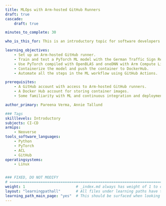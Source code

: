 ```yaml
---
title: MLOps with Arm-hosted GitHub Runners
draft: true
cascade:
    draft: true

minutes_to_complete: 30

who_is_this_for: This is an introductory topic for software developers interested in automation for machine learning (ML) tasks.

learning_objectives:
    - Set up an Arm-hosted GitHub runner.
    - Train and test a PyTorch ML model with the German Traffic Sign Recognition Benchmark (GTSRB) dataset.
    - Use PyTorch compiled with OpenBLAS and oneDNN with Arm Compute Library to compare the performance of a trained model.
    - Containerize the model and push the container to DockerHub.
    - Automate all the steps in the ML workflow using GitHub Actions.

prerequisites:
    - A GitHub account with access to Arm-hosted GitHub runners.
    - A Docker Hub account for storing container images.
    - Some familiarity with ML and continuous integration and deployment (CI/CD) concepts.

author_primary: Pareena Verma, Annie Tallund

### Tags
skilllevels: Introductory
subjects: CI-CD
armips:
    - Neoverse
tools_software_languages:
    - Python
    - PyTorch
    - ACL
    - GitHub
operatingsystems:
    - Linux


### FIXED, DO NOT MODIFY
# ================================================================================
weight: 1                       # _index.md always has weight of 1 to order correctly
layout: "learningpathall"       # All files under learning paths have this same wrapper
learning_path_main_page: "yes"  # This should be surfaced when looking for related content. Only set for _index.md of learning path content.
---
```

